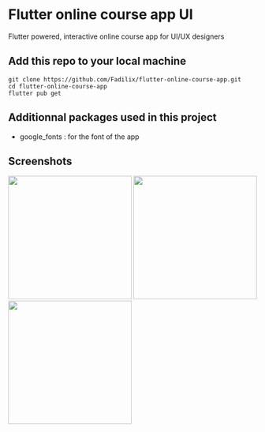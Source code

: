 # Flutter online course app UI
Flutter powered, interactive online course app for UI/UX designers

## Add this repo to your local machine
```
git clone https://github.com/Fadilix/flutter-online-course-app.git
cd flutter-online-course-app
flutter pub get
```

## Additionnal packages used in this project
- google_fonts : for the font of the app

## Screenshots
<img src="https://github.com/Fadilix/flutter-online-course-app/assets/121851593/38b1a458-7787-4866-bae1-5c6193d9fd6b" width= "250" />
<img src="https://github.com/Fadilix/flutter-online-course-app/assets/121851593/172a29fc-bd01-480d-a604-1f59bd257006" width= "250" />
<img src="https://github.com/Fadilix/flutter-online-course-app/assets/121851593/0c17b21f-7df9-4157-9a81-cc5d1617502a" width= "250" />

